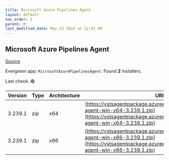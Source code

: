 ```yaml
---
title: Microsoft Azure Pipelines Agent
layout: default
nav_order: 2
parent: M
last_modified_date: May 23 2024 at 12:43 AM
---
```


## Microsoft Azure Pipelines Agent

[Source](https://learn.microsoft.com/en-au/azure/devops/pipelines/agents/agents)

Evergreen app: `MicrosoftAzurePipelinesAgent`. Found **2** installers.

Last check: 🟢

| Version | Type | Architecture | URI                                                                                                                                                                        |
| ------- | ---- | ------------ | -------------------------------------------------------------------------------------------------------------------------------------------------------------------------- |
| 3.239.1 | zip  | x64          | [https://vstsagentpackage.azureedge.net/agent/3.239.1/vsts-agent-win-x64-3.239.1.zip](https://vstsagentpackage.azureedge.net/agent/3.239.1/vsts-agent-win-x64-3.239.1.zip) |
| 3.239.1 | zip  | x86          | [https://vstsagentpackage.azureedge.net/agent/3.239.1/vsts-agent-win-x86-3.239.1.zip](https://vstsagentpackage.azureedge.net/agent/3.239.1/vsts-agent-win-x86-3.239.1.zip) |
